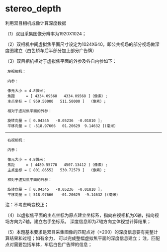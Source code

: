 # stereo_depth
利用双目相机成像计算深度数据

（1）双目采集图像分辨率为1920X1024；

（2）双相机中间虚拟焦平面尺寸设定为1024X640，即公共视场的部分视场做深度图建立（白色轿车后半部分加上部分广告牌）

（3）双目相机相对于虚拟焦平面的外参及各自内参如下：

     左视相机：

     内参：

     像元大小 = 4.8微米；
     焦距     = [ 4334.09568   4334.09568 ]（像素）;
     主点坐标 = [ 959.50000   511.50000 ]  （像素）;
     
     相对于虚拟焦平面的外参：

     旋转向量 = [ 0.04345   -0.05236  -0.01810 ];
     平移向量 = [ -518.97666   01.20629  9.14632 ](毫米）

--------------------------------------------------------------

     右视相机：

     内参：

     像元大小 = 4.8微米；
     焦距     = [ 4489.55770   4507.13412 ]（像素）;
     主点坐标 = [ 801.86552   530.72579 ]  （像素）;
     
     相对于虚拟焦平面的外参：

     旋转向量 = [ 0.04345   -0.05236  -0.01810 ];
     平移向量 = [ 518.97666   -01.20629  -9.14632 ](毫米）

注：不考虑畸变校正；

（4）以虚拟焦平面的主点坐标为原点建立坐标系，指向右视相机为X轴，指向视场方向为Z轴，建立右手坐标系。
     深度信息即为Z轴方向立体视觉计算结果；

（5）本题基本要求是双目采集图像的匹配点对（>200）的深度信息要有完整计算结果和过程；如有余力，
     可以完成整幅虚拟焦平面的深度信息建立；
     注，匹配点对需要包括车体，车后白色广告牌的信息；
